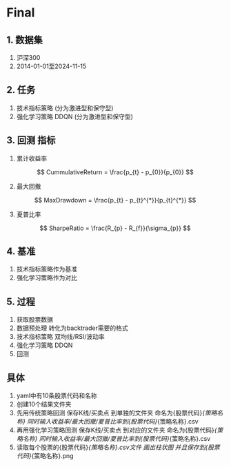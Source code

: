 # Final

## 1. 数据集

1. 沪深300
2. 2014-01-01至2024-11-15

## 2. 任务

1. 技术指标策略 (分为激进型和保守型)
2. 强化学习策略 DDQN (分为激进型和保守型)

## 3. 回测 指标

1. 累计收益率

$$ 
CummulativeReturn = \frac{p_{t} - p_{0}}{p_{0}} 
$$

2. 最大回撤

$$
MaxDrawdown = \frac{p_{t} - p_{t}^{*}}{p_{t}^{*}}
$$

3. 夏普比率

$$
SharpeRatio = \frac{R_{p} - R_{f}}{\sigma_{p}}
$$


## 4. 基准

1. 技术指标策略作为基准
2. 强化学习策略作为对比

## 5. 过程

1. 获取股票数据
2. 数据预处理 转化为backtrader需要的格式
3. 技术指标策略 双均线/RSI/波动率
4. 强化学习策略 DDQN
5. 回测

## 具体
1. yaml中有10条股票代码和名称
2. 创建10个结果文件夹
3. 先用传统策略回测 保存K线/买卖点 到单独的文件夹 命名为{股票代码}_{策略名称} 同时输入收益率/最大回撤/夏普比率到{股票代码}_{策略名称}.csv
4. 再用强化学习策略回测 保存K线/买卖点 到对应的文件夹 命名为{股票代码}_{策略名称} 同时输入收益率/最大回撤/夏普比率到{股票代码}_{策略名称}.csv
5. 读取每个股票的{股票代码}_{策略名称}.csv文件 画出柱状图 并且保存到{股票代码}_{策略名称}.png